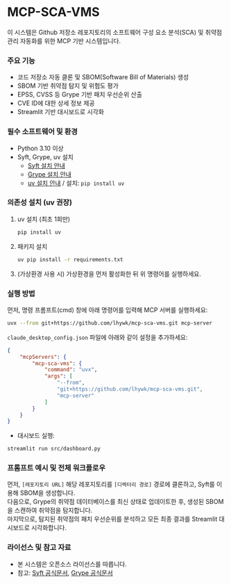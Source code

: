 # MCP-SCA-VMS
이 시스템은 Github 저장소 레포지토리의 소프트웨어 구성 요소 분석(SCA) 및 취약점 관리 자동화를 위한 MCP 기반 시스템입니다.

### 주요 기능
- 코드 저장소 자동 클론 및 SBOM(Software Bill of Materials) 생성
- SBOM 기반 취약점 탐지 및 위험도 평가
- EPSS, CVSS 등 Grype 기반 패치 우선순위 산출
- CVE ID에 대한 상세 정보 제공
- Streamlit 기반 대시보드로 시각화

### 필수 소프트웨어 및 환경
- Python 3.10 이상
- Syft, Grype, uv 설치
    - [Syft 설치 안내](https://github.com/anchore/syft#installation)
    - [Grype 설치 안내](https://github.com/anchore/grype#installation)
    - [uv 설치 안내](https://docs.astral.sh/uv/#installation) / 설치: `pip install uv`

### 의존성 설치 (uv 권장)
1. uv 설치 (최초 1회만)
    ```bash
    pip install uv
    ```
2. 패키지 설치
    ```bash
    uv pip install -r requirements.txt
    ```
3. (가상환경 사용 시) 가상환경을 먼저 활성화한 뒤 위 명령어를 실행하세요.


### 실행 방법

먼저, 명령 프롬프트(cmd) 창에 아래 명령어를 입력해 MCP 서버를 실행하세요:

```bash
uvx --from git+https://github.com/lhywk/mcp-sca-vms.git mcp-server
```

`claude_desktop_config.json` 파일에 아래와 같이 설정을 추가하세요:

```json
{
    "mcpServers": {
        "mcp-sca-vms": {
            "command": "uvx",
            "args": [
                "--from",
                "git+https://github.com/lhywk/mcp-sca-vms.git",
                "mcp-server"
            ]
        }
    }
}
```

- 대시보드 실행:
```bash
streamlit run src/dashboard.py
```

### 프롬프트 예시 및 전체 워크플로우

먼저, `[레포지토리 URL]` 해당 레포지토리를 `[디렉터리 경로]` 경로에 클론하고, Syft를 이용해 SBOM을 생성합니다.  
다음으로, Grype의 취약점 데이터베이스를 최신 상태로 업데이트한 후, 생성된 SBOM을 스캔하여 취약점을 탐지합니다.  
마지막으로, 탐지된 취약점의 패치 우선순위를 분석하고 모든 최종 결과를 Streamlit 대시보드로 시각화합니다.

### 라이선스 및 참고 자료
- 본 시스템은 오픈소스 라이선스를 따릅니다.
- 참고: [Syft 공식문서](https://anchore.github.io/syft/), [Grype 공식문서](https://anchore.github.io/grype/)
